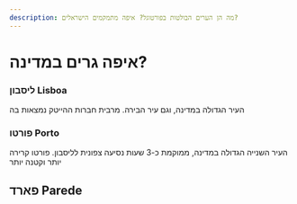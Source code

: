 ```yaml
---
description: מה הן הערים הבולטות בפורטוגל? איפה מתמקמים הישראלים?
---
```


# איפה גרים במדינה?

### ליסבון Lisboa

העיר הגדולה במדינה, וגם עיר הבירה. מרבית חברות ההייטק נמצאות בה

### פורטו Porto

העיר השנייה הגדולה במדינה, ממוקמת כ-3 שעות נסיעה צפונית לליסבון. פורטו קרירה יותר וקטנה יותר

## פארד Parede
